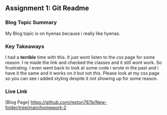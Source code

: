 ## Assignment 1: Git Readme

### Blog Topic Summary

My Blog topic is on hyenas because i really like hyenas.

### Key Takeaways

I had a **terrible** time with this. It just wont listen to the css page for some reason. I re made the link and checked the classes and it still wont work. So frustrating. I even went back to look at some code i wrote in the past and i have it the same and it works on _it_ but not _this_. Please look at my css page so you can see i added styling despite it not showing up for some reason.

### Live Link

[Blog Page] https://github.com/rexton787b/New-folder/tree/main/homework-2
